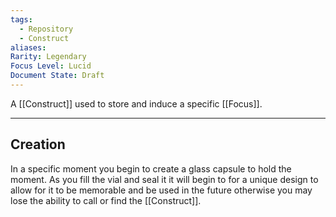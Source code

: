 ```yaml
---
tags:
  - Repository
  - Construct
aliases: 
Rarity: Legendary
Focus Level: Lucid
Document State: Draft
---
```

A [[Construct]] used to store and induce a specific [[Focus]].
- - -
## Creation
In a specific moment you begin to create a glass capsule to hold the moment. As you fill the vial and seal it it will begin to for a unique design to allow for it to be memorable and be used in the future otherwise you may lose the ability to call or find the [[Construct]].